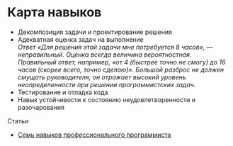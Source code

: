 # Карта навыков #


- Декомпозиция задачи и проектирование решения
- Адекватная оценка задач на выполнение  
*Ответ «Для решения этой задачи мне потребуется 8 часов», — неправильный. Оценка всегда величина вероятностная. Правильный ответ, например, «от 4 (быстрее точно не смогу) до 16 часов (скорее всего, точно сделаю)». Большой разброс не должен смущать руководителя, он отражает высокий уровень неопределенности при решении программистских задач.*
- Тестирование и отладка кода
- Навык устойчивости к состоянию неудовлетворенности и разочарования
	
Статьи
- [Семь навыков профессионального программиста](https://habrahabr.ru/post/188430/)
